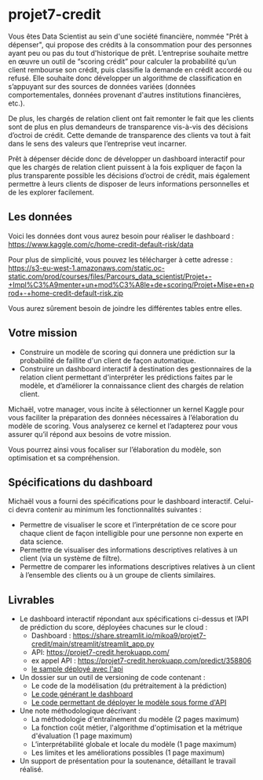 # projet7-credit
Vous êtes Data Scientist au sein d'une société financière, nommée "Prêt à dépenser",  qui propose des crédits à la consommation pour des personnes ayant peu ou pas du tout d'historique de prêt.
L’entreprise souhaite mettre en œuvre un outil de “scoring crédit” pour calculer la probabilité qu’un client rembourse son crédit, puis classifie la demande en crédit accordé ou refusé. Elle souhaite donc développer un algorithme de classification en s’appuyant sur des sources de données variées (données comportementales, données provenant d'autres institutions financières, etc.).

De plus, les chargés de relation client ont fait remonter le fait que les clients sont de plus en plus demandeurs de transparence vis-à-vis des décisions d’octroi de crédit. Cette demande de transparence des clients va tout à fait dans le sens des valeurs que l’entreprise veut incarner.

Prêt à dépenser décide donc de développer un dashboard interactif pour que les chargés de relation client puissent à la fois expliquer de façon la plus transparente possible les décisions d’octroi de crédit, mais également permettre à leurs clients de disposer de leurs informations personnelles et de les explorer facilement. 

## Les données
Voici les données dont vous aurez besoin pour réaliser le dashboard : https://www.kaggle.com/c/home-credit-default-risk/data

Pour plus de simplicité, vous pouvez les télécharger à cette adresse : 
https://s3-eu-west-1.amazonaws.com/static.oc-static.com/prod/courses/files/Parcours_data_scientist/Projet+-+Impl%C3%A9menter+un+mod%C3%A8le+de+scoring/Projet+Mise+en+prod+-+home-credit-default-risk.zip

Vous aurez sûrement besoin de joindre les différentes tables entre elles.

## Votre mission
- Construire un modèle de scoring qui donnera une prédiction sur la probabilité de faillite d'un client de façon automatique.
- Construire un dashboard interactif à destination des gestionnaires de la relation client permettant d'interpréter les prédictions faites par le modèle, et d’améliorer la connaissance client des chargés de relation client.

Michaël, votre manager, vous incite à sélectionner un kernel Kaggle pour vous faciliter la préparation des données nécessaires à l’élaboration du modèle de scoring. Vous analyserez ce kernel et l’adapterez pour vous assurer qu’il répond aux besoins de votre mission.

Vous pourrez ainsi vous focaliser sur l’élaboration du modèle, son optimisation et sa compréhension.

## Spécifications du dashboard

Michaël vous a fourni des spécifications pour le dashboard interactif. Celui-ci devra contenir au minimum les fonctionnalités suivantes :

- Permettre de visualiser le score et l’interprétation de ce score pour chaque client de façon intelligible pour une personne non experte en data science.
- Permettre de visualiser des informations descriptives relatives à un client (via un système de filtre).
- Permettre de comparer les informations descriptives relatives à un client à l’ensemble des clients ou à un groupe de clients similaires.

## Livrables 

- Le dashboard interactif répondant aux spécifications ci-dessus et l’API de prédiction du score, déployées chacunes sur le cloud : 
  - Dashboard : https://share.streamlit.io/mikoa9/projet7-credit/main/streamlit/streamlit_app.py
  - API: https://projet7-credit.herokuapp.com/ 
  - ex appel API : https://projet7-credit.herokuapp.com/predict/358806
  - [le sample déployé avec l'api](https://github.com/mikoa9/projet7-credit/blob/main/model/app_sample_normalized.csv)
- Un dossier sur un outil de versioning de code contenant :
  - Le code de la modélisation (du prétraitement à la prédiction)
  - [Le code générant le dashboard](https://github.com/mikoa9/projet7-credit/blob/main/streamlit/streamlit_app.py)
  - [Le code permettant de déployer le modèle sous forme d'API](https://github.com/mikoa9/projet7-credit/blob/main/app.py)
- Une note méthodologique décrivant :
  - La méthodologie d'entraînement du modèle (2 pages maximum)
  - La fonction coût métier, l'algorithme d'optimisation et la métrique d'évaluation (1 page maximum)
  - L’interprétabilité globale et locale du modèle (1 page maximum)
  - Les limites et les améliorations possibles (1 page maximum)
- Un support de présentation pour la soutenance, détaillant le travail réalisé.
